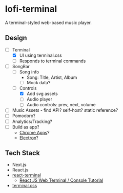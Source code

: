 # lofi-terminal

A terminal-styled web-based music player.

## Design

- [ ] Terminal
    - [x] UI using terminal.css
    - [ ] Responds to terminal commands
- [ ] SongBar
    - [ ] Song info
        - Song: Title, Artist, Album
        - [ ] Mock data?
    - [ ] Controls
        - [x] Add svg assets
        - [ ] Audio player
        - [ ] Audio controls: prev, next, volume
- [ ] Music Assets - find API? self-host? static reference?
- [ ] Pomodoro?
- [ ] Analytics/Tracking?
- [ ] Build as app?
    - [Chrome Apps](https://developer.chrome.com/docs/apps/overview)?
    - [Electron](https://www.electronjs.org/)?

## Tech Stack

- Next.js
- React.js
- [react-terminal](https://github.com/bony2023/react-terminal)
    - [React JS Web Terminal / Console Tutorial](https://www.youtube.com/watch?v=HVVNR96GhPk)
- [terminal.css](https://github.com/Gioni06/terminal.css/)